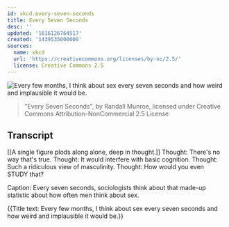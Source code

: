 ```yaml
---
id: xkcd.every-seven-seconds
title: Every Seven Seconds
desc: ''
updated: '1616126764517'
created: '1439535600000'
sources:
  name: xkcd
  url: 'https://creativecommons.org/licenses/by-nc/2.5/'
  license: Creative Commons 2.5
---
```

![Every few months, I think about sex every seven seconds and how weird and implausible it would be.](https://imgs.xkcd.com/comics/every_seven_seconds.png)
> "Every Seven Seconds", by Randall Munroe, licensed under Creative Commons Attribution-NonCommercial 2.5 License

## Transcript
[[A single figure plods along alone, deep in thought.]]
Thought: There's no way that's true.
Thought: It would interfere with basic cognition.
Thought: Such a ridiculous view of masculinity.
Thought: How would you even STUDY that?

Caption: Every seven seconds, sociologists think about that made-up statistic about how often men think about sex.

{{Title text: Every few months, I think about sex every seven seconds and how weird and implausible it would be.}}
